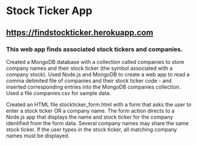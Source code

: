 # Stock Ticker App
## https://findstockticker.herokuapp.com
### This web app finds associated stock tickers and companies.

Created a MongoDB database with a collection called companies to store company names and their stock ticker (the symbol associated with a company stock). Used Node.js and MongoDB to create a web app to read a comma delimited file of companies and their stock ticker code - and inserted corresponding entries into the MongoDB companies collection. Used a file companies.csv for sample data.

Created an HTML file stockticker_form.html with a form that asks the user to enter a stock ticker OR a company name.
The form action directs to a Node.js app that displays the name and stock ticker for the company identified from the form data.
Several company names may share the same stock ticker. If the user types in the stock ticker, all matching company names must be displayed.
